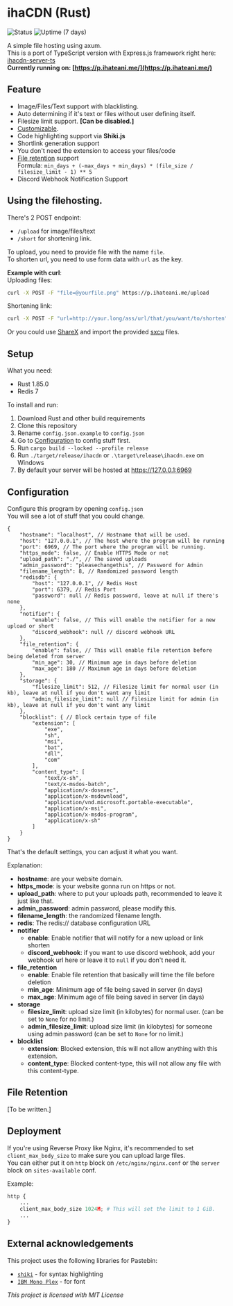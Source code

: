 # ihaCDN (Rust)

![Status](https://img.shields.io/uptimerobot/status/m784617086-4e68d7e9dd7670f5c03bc09b?label=Status&style=for-the-badge) ![Uptime (7 days)](https://img.shields.io/uptimerobot/ratio/7/m784617086-4e68d7e9dd7670f5c03bc09b?style=for-the-badge)

A simple file hosting using axum.<br>
This is a port of TypeScript version with Express.js framework right here: [ihacdn-server-ts](https://github.com/ihateani-me/ihacdn-server-ts)<br>
**Currently running on: [https://p.ihateani.me/](https://p.ihateani.me/)**

## Feature
- Image/Files/Text support with blacklisting.
- Auto determining if it's text or files without user defining itself.
- Filesize limit support. **[Can be disabled.]**
- [Customizable](#configuration).
- Code highlighting support via **Shiki.js**
- Shortlink generation support
- You don't need the extension to access your files/code
- [File retention](#file-retention) support<br>
Formula: `min_days + (-max_days + min_days) * (file_size / filesize_limit - 1) ** 5`
- Discord Webhook Notification Support

## Using the filehosting.
There's 2 POST endpoint:
- `/upload` for image/files/text
- `/short` for shortening link.

To upload, you need to provide file with the name `file`.<br>
To shorten url, you need to use form data with `url` as the key.

**Example with curl**:<br>
Uploading files:<br>
```bash
curl -X POST -F "file=@yourfile.png" https://p.ihateani.me/upload
```

Shortening link:<br>
```bash
curl -X POST -F "url=http://your.long/ass/url/that/you/want/to/shorten" https://p.ihateani.me/short
```

Or you could use [ShareX](https://getsharex.com/) and import the provided [sxcu](https://github.com/ihateani-me/ihacdn-server/tree/master/sharex) files.

## Setup
What you need:
- Rust 1.85.0
- Redis 7

To install and run:
1. Download Rust and other build requirements
2. Clone this repository
3. Rename `config.json.example` to `config.json`
4. Go to [Configuration](#configuration) to config stuff first.
5. Run `cargo build --locked --profile release`
6. Run `./target/release/ihacdn` or `.\target\release\ihacdn.exe` on Windows
8. By default your server will be hosted at https://127.0.0.1:6969

## Configuration
Configure this program by opening `config.json`<br>
You will see a lot of stuff that you could change.

```jsonc
{
    "hostname": "localhost", // Hostname that will be used.
    "host": "127.0.0.1", // The host where the program will be running
    "port": 6969, // The port where the program will be running.
    "https_mode": false, // Enable HTTPS Mode or not
    "upload_path": "./", // The saved uploads
    "admin_password": "pleasechangethis", // Password for Admin
    "filename_length": 8, // Randomized password length
    "redisdb": {
        "host": "127.0.0.1", // Redis Host
        "port": 6379, // Redis Port
        "password": null // Redis password, leave at null if there's none
    },
    "notifier": {
        "enable": false, // This will enable the notifier for a new upload or short
        "discord_webhook": null // discord webhook URL
    },
    "file_retention": {
        "enable": false, // This will enable file retention before being deleted from server
        "min_age": 30, // Minimum age in days before deletion
        "max_age": 180 // Maximum age in days before deletion
    },
    "storage": {
        "filesize_limit": 512, // Filesize limit for normal user (in kb), leave at null if you don't want any limit
        "admin_filesize_limit": null // Filesize limit for admin (in kb), leave at null if you don't want any limit
    },
    "blocklist": { // Block certain type of file
        "extension": [
            "exe",
            "sh",
            "msi",
            "bat",
            "dll",
            "com"
        ],
        "content_type": [
            "text/x-sh",
            "text/x-msdos-batch",
            "application/x-dosexec",
            "application/x-msdownload",
            "application/vnd.microsoft.portable-executable",
            "application/x-msi",
            "application/x-msdos-program",
            "application/x-sh"
        ]
    }
}
```

That's the default settings, you can adjust it what you want.

Explanation:
- **hostname**: are your website domain.
- **https_mode**: is your website gonna run on https or not.
- **upload_path**: where to put your uploads path, recommended to leave it just like that.
- **admin_password**: admin password, please modify this.
- **filename_length**: the randomized filename length.
- **redis**: The redis:// database configuration URL
- **notifier**
  - **enable**: Enable notifier that will notify for a new upload or link shorten
  - **discord_webhook**: if you want to use discord webhook, add your webhook url here or leave it to `null` if you don't need it.
- **file_retention**
  - **enable**: Enable file retention that basically will time the file before deletion
  - **min_age**: Minimum age of file being saved in server (in days)
  - **max_age**: Minimum age of file being saved in server (in days)
- **storage**
  - **filesize_limit**: upload size limit (in kilobytes) for normal user. (can be set to `None` for no limit.)
  - **admin_filesize_limit**: upload size limit (in kilobytes) for someone using admin password (can be set to `None` for no limit.)
- **blocklist**
  - **extension**: Blocked extension, this will not allow anything with this extension.
  - **content_type**: Blocked content-type, this will not allow any file with this content-type.

## File Retention
[To be written.]

## Deployment

If you're using Reverse Proxy like Nginx, it's recommended to set `client_max_body_size` to make sure you can upload large files.<br>
You can either put it on `http` block on `/etc/nginx/nginx.conf` or the `server` block on `sites-available` conf.

Example:
```py
http {
    ...
    client_max_body_size 1024M; # This will set the limit to 1 GiB.
    ...
}
```

## External acknowledgements
This project uses the following libraries for Pastebin:
- [`shiki`](https://shiki.style/) - for syntax highlighting
- [`IBM Mono Plex`](https://fonts.google.com/specimen/IBM+Plex+Mono) - for font

*This project is licensed with MIT License*